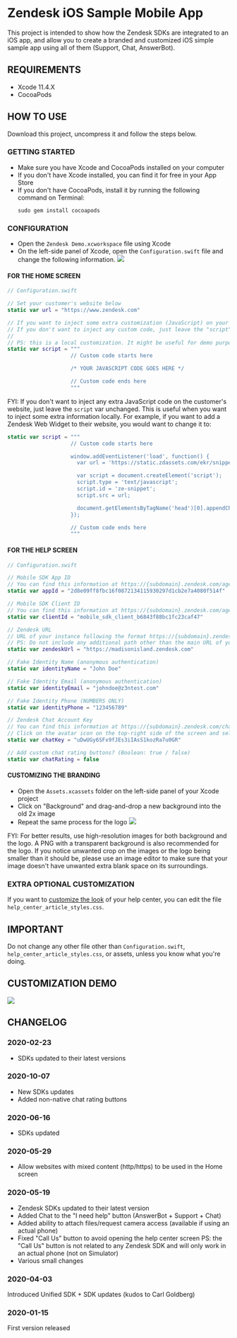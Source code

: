 # Zendesk iOS Sample Mobile App

This project is intended to show how the Zendesk SDKs are integrated to an iOS app, and allow you to create a branded and customized iOS simple sample app using all of them (Support, Chat, AnswerBot).

## REQUIREMENTS

- Xcode 11.4.X
- CocoaPods

## HOW TO USE

Download this project, uncompress it and follow the steps below.

### GETTING STARTED

- Make sure you have Xcode and CocoaPods installed on your computer
- If you don't have Xcode installed, you can find it for free in your App Store
- If you don't have CocoaPods, install it by running the following command on Terminal:
  ```console
  sudo gem install cocoapods
  ```

### CONFIGURATION

- Open the `Zendesk Demo.xcworkspace` file using Xcode
- On the left-side panel of Xcode, open the `Configuration.swift` file and change the following information.
  ![](Documentation/left-panel.png)

#### FOR THE HOME SCREEN

```swift
// Configuration.swift

// Set your customer's website below
static var url = "https://www.zendesk.com"

// If you want to inject some extra customization (JavaScript) on your customer's website, add it below.
// If you don't want to inject any custom code, just leave the "script" var unchanged.
//
// PS: this is a local customization. It might be useful for demo purposes only.
static var script = """
                    // Custom code starts here

                    /* YOUR JAVASCRIPT CODE GOES HERE */

                    // Custom code ends here
                    """
```

FYI: If you don't want to inject any extra JavaScript code on the customer's website, just leave the `script` var unchanged. This is useful when you want to inject some extra information locally. For example, if you want to add a Zendesk Web Widget to their website, you would want to change it to:

```swift
static var script = """
                    // Custom code starts here

                    window.addEventListener('load', function() {
                      var url = 'https://static.zdassets.com/ekr/snippet.js?key=3798e302-522f-45c9-9ac6-20c7b0e62753';

                      var script = document.createElement('script');
                      script.type = 'text/javascript';
                      script.id = 'ze-snippet';
                      script.src = url;

                      document.getElementsByTagName('head')[0].appendChild(script);
                    });

                    // Custom code ends here
                    """
```

#### FOR THE HELP SCREEN

```swift
// Configuration.swift

// Mobile SDK App ID
// You can find this information at https://{subdomain}.zendesk.com/agent/admin/mobile_sdk
static var appId = "2d8e09ff8fbc16f0872134115930297d1cb2e7a4080f514f"

// Mobile SDK Client ID
// You can find this information at https://{subdomain}.zendesk.com/agent/admin/mobile_sdk
static var clientId = "mobile_sdk_client_b6843f88bc1fc23caf47"

// Zendesk URL
// URL of your instance following the format https://{subdomain}.zendesk.com
// PS: Do not include any additional path other than the main URL of your help center (do not add "/hc/en-us/...")
static var zendeskUrl = "https://madisonisland.zendesk.com"

// Fake Identity Name (anonymous authentication)
static var identityName = "John Doe"

// Fake Identity Email (anonymous authentication)
static var identityEmail = "johndoe@z3ntest.com"

// Fake Identity Phone (NUMBERS ONLY)
static var identityPhone = "123456789"

// Zendesk Chat Account Key
// You can find this information at https://{subdomain}.zendesk.com/chat/agent
// Click on the avatar icon on the top-right side of the screen and select "Check connection"
static var chatKey = "uDwUGy6SFx9fJEs3iIAsS1kozRa7u0GR"

// Add custom chat rating buttons? (Boolean: true / false)
static var chatRating = false
```

#### CUSTOMIZING THE BRANDING

- Open the `Assets.xcassets` folder on the left-side panel of your Xcode project
- Click on "Background" and drag-and-drop a new background into the old 2x image
- Repeat the same process for the logo
  ![](Documentation/asset-replacement.gif)

FYI: For better results, use high-resolution images for both background and the logo. A PNG with a transparent background is also recommended for the logo. If you notice unwanted crop on the images or the logo being smaller than it should be, please use an image editor to make sure that your image doesn't have unwanted extra blank space on its surroundings.

### EXTRA OPTIONAL CUSTOMIZATION

If you want to [customize the look](https://developer.zendesk.com/embeddables/docs/ios_support_sdk/customize_the_look) of your help center, you can edit the file `help_center_article_styles.css`.

## IMPORTANT

Do not change any other file other than `Configuration.swift`, `help_center_article_styles.css`, or assets, unless you know what you're doing.

## CUSTOMIZATION DEMO

[![](https://img.youtube.com/vi/mqjJ3LxLHY8/0.jpg)](https://www.youtube.com/watch?v=mqjJ3LxLHY8)

## CHANGELOG

### 2020-02-23

- SDKs updated to their latest versions

### 2020-10-07

- New SDKs updates
- Added non-native chat rating buttons

### 2020-06-16

- SDKs updated

### 2020-05-29

- Allow websites with mixed content (http/https) to be used in the Home screen

### 2020-05-19

- Zendesk SDKs updated to their latest version
- Added Chat to the "I need help" button (AnswerBot + Support + Chat)
- Added ability to attach files/request camera access (available if using an actual phone)
- Fixed "Call Us" button to avoid opening the help center screen
  PS: the "Call Us" button is not related to any Zendesk SDK and will only work in an actual phone (not on Simulator)
- Various small changes

### 2020-04-03

Introduced Unified SDK + SDK updates (kudos to Carl Goldberg)

### 2020-01-15

First version released
